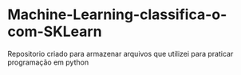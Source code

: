 # Machine-Learning-classifica-o-com-SKLearn
Repositorio criado para armazenar arquivos que utilizei para praticar programação em python
